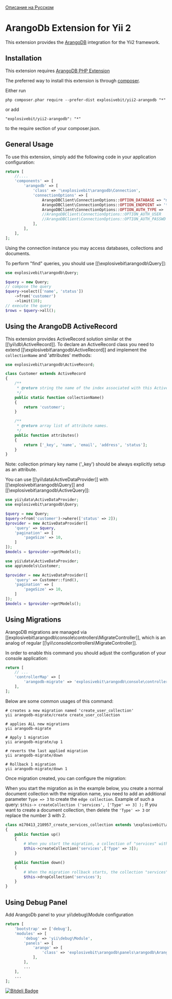 [Описание на Русском](https://github.com/explosivebit/yii2-arangodb/blob/master/README.RU.md)


ArangoDb Extension for Yii 2
===========================

This extension provides the [ArangoDB](http://www.arangodb.org/) integration for the Yii2 framework.


Installation
------------

This extension requires [ArangoDB PHP Extension](https://github.com/triAGENS/ArangoDB-PHP)

The preferred way to install this extension is through [composer](http://getcomposer.org/download/).

Either run

```
php composer.phar require --prefer-dist explosivebit/yii2-arangodb "*"
```

or add

```
"explosivebit/yii2-arangodb": "*"
```

to the require section of your composer.json.


General Usage
-------------

To use this extension, simply add the following code in your application configuration:

```php
return [
    //....
    'components' => [
        'arangodb' => [
            'class' => '\explosivebit\arangodb\Connection',
            'connectionOptions' => [
                ArangoDBClient\ConnectionOptions::OPTION_DATABASE => "mydatabase",
                ArangoDBClient\ConnectionOptions::OPTION_ENDPOINT => 'tcp://127.0.0.1:8529',
                ArangoDBClient\ConnectionOptions::OPTION_AUTH_TYPE => 'Basic',
                //ArangoDBClient\ConnectionOptions::OPTION_AUTH_USER   => '',
                //ArangoDBClient\ConnectionOptions::OPTION_AUTH_PASSWD => '',
            ],
        ],
    ],
];
```

Using the connection instance you may access databases, collections and documents.

To perform "find" queries, you should use [[\explosivebit\arangodb\Query]]:

```php
use explosivebit\arangodb\Query;

$query = new Query;
// compose the query
$query->select(['name', 'status'])
    ->from('customer')
    ->limit(10);
// execute the query
$rows = $query->all();
```


Using the ArangoDB ActiveRecord
------------------------------

This extension provides ActiveRecord solution similar ot the [[\yii\db\ActiveRecord]].
To declare an ActiveRecord class you need to extend [[\explosivebit\arangodb\ActiveRecord]] and
implement the `collectionName` and 'attributes' methods:

```php
use explosivebit\arangodb\ActiveRecord;

class Customer extends ActiveRecord
{
    /**
     * @return string the name of the index associated with this ActiveRecord class.
     */
    public static function collectionName()
    {
        return 'customer';
    }

    /**
     * @return array list of attribute names.
     */
    public function attributes()
    {
        return ['_key', 'name', 'email', 'address', 'status'];
    }
}
```

Note: collection primary key name ('_key') should be always explicitly setup as an attribute.

You can use [[\yii\data\ActiveDataProvider]] with [[\explosivebit\arangodb\Query]] and [[\explosivebit\arangodb\ActiveQuery]]:

```php
use yii\data\ActiveDataProvider;
use explosivebit\arangodb\Query;

$query = new Query;
$query->from('customer')->where(['status' => 2]);
$provider = new ActiveDataProvider([
    'query' => $query,
    'pagination' => [
        'pageSize' => 10,
    ]
]);
$models = $provider->getModels();
```

```php
use yii\data\ActiveDataProvider;
use app\models\Customer;

$provider = new ActiveDataProvider([
    'query' => Customer::find(),
    'pagination' => [
        'pageSize' => 10,
    ]
]);
$models = $provider->getModels();
```


Using Migrations
----------------

ArangoDB migrations are managed via [[explosivebit\arangodb\console\controllers\MigrateController]], which is an analog of regular
[[\yii\console\controllers\MigrateController]].

In order to enable this command you should adjust the configuration of your console application:

```php
return [
    // ...
    'controllerMap' => [
        'arangodb-migrate' => 'explosivebit\arangodb\console\controllers\MigrateController'
    ],
];
```

Below are some common usages of this command:

```
# creates a new migration named 'create_user_collection'
yii arangodb-migrate/create create_user_collection

# applies ALL new migrations
yii arangodb-migrate

# Apply 1 migration
yii arangodb-migrate/up 1

# reverts the last applied migration
yii arangodb-migrate/down

# Rollback 1 migration
yii arangodb-migrate/down 1
```

Once migration created, you can configure the migration:

When you start the migration as in the example below, you create a normal document collection with the migration name, you need to add an additional parameter `Type => 3` to create the `edge collection`. Example of such a query: `$this-> createCollection ('services', ['Type' => 3] );` If you want to create a document collection, then delete the `'Type' => 3` or replace the number 3 with 2.


```php
class m170413_210957_create_services_collection extends \explosivebit\arangodb\Migration
{
    public function up()
    {
        # When you start the migration, a collection of "services" with the edge type is created
        $this->createCollection('services',['Type' => 3]);
    }

    public function down()
    {
        # When the migration rollback starts, the collection "services"
        $this->dropCollection('services');
    }
}
```


Using Debug Panel
-----------------

Add ArangoDb panel to your yii\debug\Module configuration

```php
return [
    'bootstrap' => ['debug'],
    'modules' => [
        'debug' => 'yii\debug\Module',
        'panels' => [
            'arango' => [
                'class' => 'explosivebit\arangodb\panels\arangodb\ArangoDbPanel',
            ],
        ],
        ...
    ],
    ...
];
```


[![Bitdeli Badge](https://d2weczhvl823v0.cloudfront.net/DevGroup-ru/yii2-arangodb/trend.png)](https://bitdeli.com/free "Bitdeli Badge")

